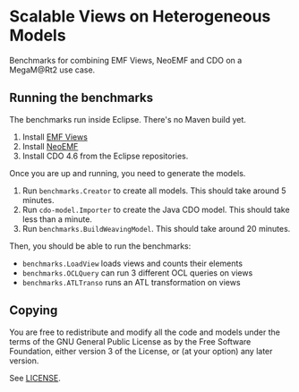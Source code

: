 # Scalable Views on Heterogeneous Models

Benchmarks for combining EMF Views, NeoEMF and CDO on a MegaM@Rt2 use case.

## Running the benchmarks

The benchmarks run inside Eclipse.  There's no Maven build yet.

1. Install [EMF Views](https://github.com/atlanmod/emfviews/tree/integrate-neoemf)
2. Install [NeoEMF](https://github.com/SOM-Research/NeoEMF/tree/graph-long-list-support)
3. Install CDO 4.6 from the Eclipse repositories.

Once you are up and running, you need to generate the models.

1. Run `benchmarks.Creator` to create all models.  This should take around 5 minutes.
2. Run `cdo-model.Importer` to create the Java CDO model.  This should take less than a minute.
3. Run `benchmarks.BuildWeavingModel`.  This should take around 20 minutes.

Then, you should be able to run the benchmarks:

- `benchmarks.LoadView` loads views and counts their elements
- `benchmarks.OCLQuery` can run 3 different OCL queries on views
- `benchmarks.ATLTranso` runs an ATL transformation on views

## Copying
You are free to redistribute and modify all the code and models under the terms
of the GNU General Public License as by the Free Software Foundation, either
version 3 of the License, or (at your option) any later version.

See [LICENSE](LICENSE).
